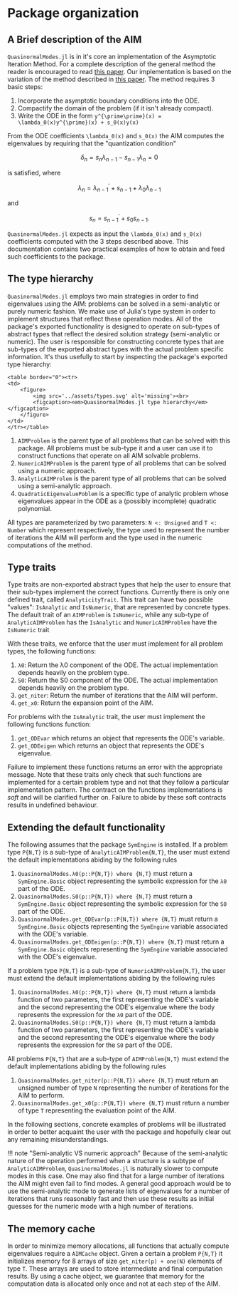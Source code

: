 # Package organization

## A Brief description of the AIM

`QuasinormalModes.jl` is in it's core an implementation of the Asymptotic Iteration Method. For a complete description of the general method the reader is encouraged to read [this paper](https://arxiv.org/abs/math-ph/0309066v1). Our implementation is based on the variation of the method described in [this paper](https://arxiv.org/abs/1111.5024). The method requires 3 basic steps:

1. Incorporate the asymptotic boundary conditions into the ODE.
2. Compactify the domain of the problem (if it isn't already compact).
3. Write the ODE in the form ``y^{\prime\prime}(x) = \lambda_0(x)y^{\prime}(x) + s_0(x)y(x)``

From the ODE coefficients ``\lambda_0(x)`` and ``s_0(x)`` the AIM computes the eigenvalues by requiring that the "quantization condition"

```math
\delta_n = s_n\lambda_{n-1} - s_{n-1}\lambda_{n} = 0
```

is satisfied, where

```math
\lambda_n = \lambda^\prime_{n-1} + s_{n-1} + \lambda_0 \lambda_{n-1}
```

and

```math
s_n = s^\prime_{n-1} + s_0 s_{n-1}.
```

`QuasinormalModes.jl` expects as input the ``\lambda_0(x)`` and ``s_0(x)`` coefficients computed with the 3 steps described above. This documentation contains two practical examples of how to obtain and feed such coefficients to the package.

## The type hierarchy

`QuasinormalModes.jl` employs two main strategies in order to find eigenvalues using the AIM: problems can be solved in a semi-analytic or purely numeric fashion. We make use of Julia's type system in order to implement structures that reflect these operation modes. All of the package's exported functionality is designed to operate on sub-types of abstract types that reflect the desired solution strategy (semi-analytic or numeric). The user is responsible for constructing concrete types that are sub-types of the exported abstract types with the actual problem specific information. It's thus usefully to start by inspecting the package's exported type hierarchy:

```@raw html
<table border="0"><tr>
<td>
	<figure>
		<img src='../assets/types.svg' alt='missing'><br>
		<figcaption><em>QuasinormalModes.jl type hierarchy</em></figcaption>
	</figure>
</td>
</tr></table>
```

1. `AIMProblem` is the parent type of all problems that can be solved with this package. All problems must be sub-type it and a user can use it to construct functions that operate on all AIM solvable problems.
2. `NumericAIMProblem` is the parent type of all problems that can be solved using a numeric approach.
3. `AnalyticAIMProlem` is the parent type of all problems that can be solved using a semi-analytic approach.
4. `QuadraticEigenvaluePoblem` is a specific type of analytic problem whose eigenvalues appear in the ODE as a (possibly incomplete) quadratic polynomial.

All types are parameterized by two parameters: `N <: Unsigned` and `T <: Number` which represent respectively, the type used to represent the number of iterations the AIM will perform and the type used in the numeric computations of the method.

## Type traits

Type traits are non-exported abstract types that help the user to ensure that their sub-types implement the correct functions. Currently there is only one defined trait, called `AnalyticityTrait`. This trait can have two possible "values": `IsAnalytic` and `IsNumeric`, that are represented by concrete types. The default trait of an `AIMProblem` is `IsNumeric`, while any sub-type of `AnalyticAIMProblem` has the `IsAnalytic` and `NumericAIMProblem` have the `IsNumeric` trait

With these traits, we enforce that the user must implement for all problem types, the following functions:

1. `λ0`: Return the λ0 component of the ODE. The actual implementation depends heavily on the problem type.
2. `S0`: Return the S0 component of the ODE. The actual implementation depends heavily on the problem type.
3. `get_niter`: Return the number of iterations that the AIM will perform.
4. `get_x0`: Return the expansion point of the AIM.

For problems with the `IsAnalytic` trait, the user must implement the following functions function:
1. `get_ODEvar` which returns an object that represents the ODE's variable.
2. `get_ODEeigen` which returns an object that represents the ODE's eigenvalue.

Failure to implement these functions returns an error with the appropriate message. Note that these traits only check that such functions are implemented for a certain problem type and not that they follow a particular implementation pattern. The contract on the functions implementations is *soft* and will be clarified further on. Failure to abide by these soft contracts results in undefined behaviour.

## Extending the default functionality

The following assumes that the package `SymEngine` is installed. If a problem type `P{N,T}` is a sub-type of `AnalyticAIMProblem{N,T}`, the user must extend the default implementations abiding by the following rules
1. `QuasinormalModes.λ0(p::P{N,T}) where {N,T}` must return a `SymEngine.Basic` object representing the symbolic expression for the `λ0` part of the ODE.
2. `QuasinormalModes.S0(p::P{N,T}) where {N,T}` must return a `SymEngine.Basic` object representing the symbolic expression for the `S0` part of the ODE.
3. `QuasinormalModes.get_ODEvar(p::P{N,T}) where {N,T}` must return a `SymEngine.Basic` objects representing the `SymEngine` variable associated with the ODE's variable.
4. `QuasinormalModes.get_ODEeigen(p::P{N,T}) where {N,T}` must return a `SymEngine.Basic` objects representing the `SymEngine` variable associated with the ODE's eigenvalue.

If a problem type `P{N,T}` is a sub-type of `NumericAIMProblem{N,T}`, the user must extend the default implementations abiding by the following rules
1. `QuasinormalModes.λ0(p::P{N,T}) where {N,T}` must return a lambda function of two parameters, the first representing the ODE's variable and the second representing the ODE's eigenvalue where the body represents the expression for the `λ0` part of the ODE.
2. `QuasinormalModes.S0(p::P{N,T}) where {N,T}` must return a lambda function of two parameters, the first representing the ODE's variable and the second representing the ODE's eigenvalue where the body represents the expression for the `S0` part of the ODE.

All problems `P{N,T}` that are a sub-type of `AIMProblem{N,T}` must extend the default implementations abiding by the following rules
1. `QuasinormalModes.get_niter(p::P{N,T}) where {N,T}` must return an unsigned number of type `N` representing the number of iterations for the AIM to perform.
2. `QuasinormalModes.get_x0(p::P{N,T}) where {N,T}` must return a number of type `T` representing the evaluation point of the AIM.

In the following sections, concrete examples of problems will be illustrated in order to better acquaint the user with the package and hopefully clear out any remaining misunderstandings.

!!! note "Semi-analytic VS numeric approach"
    Because of the semi-analytic nature of the operation performed when a structure is a subtype of `AnalyticAIMProblem`, `QuasinormalModes.jl` is naturally slower to compute modes in this case. One may also find that for a large number of iterations the AIM might even fail to find modes. A general good approach would be to use the semi-analytic mode to generate lists of eigenvalues for a number of iterations that runs reasonably fast and then use these results as initial guesses for the numeric mode with a high number of iterations.

## The memory cache

In order to minimize memory allocations, all functions that actually compute eigenvalues require a `AIMCache` object. Given a certain a problem `P{N,T}` it initializes memory for 8 arrays of size `get_niter(p) + one(N)` elements of type `T`. These arrays are used to store intermediate and final computation results. By using a cache object, we guarantee that memory for the computation data is allocated only once and not at each step of the AIM.
